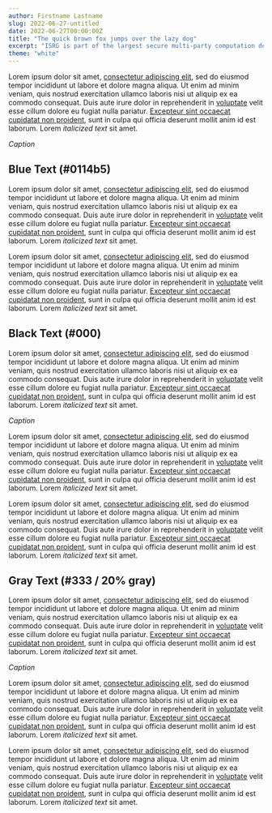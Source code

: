 ```yaml
---
author: Firstname Lastname
slug: 2022-06-27-untitled
date: 2022-06-27T00:00:00Z
title: "The quick brown fox jumps over the lazy dog"
excerpt: "ISRG is part of the largest secure multi-party computation deployments. We’re sharing some lessons learned while building and running this system."
theme: "white"
---
```



<div class="force-blue">

Lorem ipsum dolor sit amet, [consectetur adipiscing elit](#), sed do eiusmod tempor incididunt ut labore et dolore magna aliqua. Ut enim ad minim veniam, quis nostrud exercitation ullamco laboris nisi ut aliquip ex ea commodo consequat. Duis aute irure dolor in reprehenderit in [voluptate](#) velit esse cillum dolore eu fugiat nulla pariatur. [Excepteur sint occaecat cupidatat non proident](#), sunt in culpa qui officia deserunt mollit anim id est laborum. Lorem *italicized text* sit amet.

*Caption*

Blue Text (#0114b5)
----------

Lorem ipsum dolor sit amet, [consectetur adipiscing elit](#), sed do eiusmod tempor incididunt ut labore et dolore magna aliqua. Ut enim ad minim veniam, quis nostrud exercitation ullamco laboris nisi ut aliquip ex ea commodo consequat. Duis aute irure dolor in reprehenderit in [voluptate](#) velit esse cillum dolore eu fugiat nulla pariatur. [Excepteur sint occaecat cupidatat non proident](#), sunt in culpa qui officia deserunt mollit anim id est laborum. Lorem *italicized text* sit amet.

Lorem ipsum dolor sit amet, [consectetur adipiscing elit](#), sed do eiusmod tempor incididunt ut labore et dolore magna aliqua. Ut enim ad minim veniam, quis nostrud exercitation ullamco laboris nisi ut aliquip ex ea commodo consequat. Duis aute irure dolor in reprehenderit in [voluptate](#) velit esse cillum dolore eu fugiat nulla pariatur. [Excepteur sint occaecat cupidatat non proident](#), sunt in culpa qui officia deserunt mollit anim id est laborum. Lorem *italicized text* sit amet.

</div>
<div class="force-black">

Black Text (#000)
----------

Lorem ipsum dolor sit amet, [consectetur adipiscing elit](#), sed do eiusmod tempor incididunt ut labore et dolore magna aliqua. Ut enim ad minim veniam, quis nostrud exercitation ullamco laboris nisi ut aliquip ex ea commodo consequat. Duis aute irure dolor in reprehenderit in [voluptate](#) velit esse cillum dolore eu fugiat nulla pariatur. [Excepteur sint occaecat cupidatat non proident](#), sunt in culpa qui officia deserunt mollit anim id est laborum. Lorem *italicized text* sit amet.

*Caption*

Lorem ipsum dolor sit amet, [consectetur adipiscing elit](#), sed do eiusmod tempor incididunt ut labore et dolore magna aliqua. Ut enim ad minim veniam, quis nostrud exercitation ullamco laboris nisi ut aliquip ex ea commodo consequat. Duis aute irure dolor in reprehenderit in [voluptate](#) velit esse cillum dolore eu fugiat nulla pariatur. [Excepteur sint occaecat cupidatat non proident](#), sunt in culpa qui officia deserunt mollit anim id est laborum. Lorem *italicized text* sit amet.

Lorem ipsum dolor sit amet, [consectetur adipiscing elit](#), sed do eiusmod tempor incididunt ut labore et dolore magna aliqua. Ut enim ad minim veniam, quis nostrud exercitation ullamco laboris nisi ut aliquip ex ea commodo consequat. Duis aute irure dolor in reprehenderit in [voluptate](#) velit esse cillum dolore eu fugiat nulla pariatur. [Excepteur sint occaecat cupidatat non proident](#), sunt in culpa qui officia deserunt mollit anim id est laborum. Lorem *italicized text* sit amet.

</div>
<div class="force-gray">

Gray Text (#333 / 20% gray)
----------

Lorem ipsum dolor sit amet, [consectetur adipiscing elit](#), sed do eiusmod tempor incididunt ut labore et dolore magna aliqua. Ut enim ad minim veniam, quis nostrud exercitation ullamco laboris nisi ut aliquip ex ea commodo consequat. Duis aute irure dolor in reprehenderit in [voluptate](#) velit esse cillum dolore eu fugiat nulla pariatur. [Excepteur sint occaecat cupidatat non proident](#), sunt in culpa qui officia deserunt mollit anim id est laborum. Lorem *italicized text* sit amet.

*Caption*

Lorem ipsum dolor sit amet, [consectetur adipiscing elit](#), sed do eiusmod tempor incididunt ut labore et dolore magna aliqua. Ut enim ad minim veniam, quis nostrud exercitation ullamco laboris nisi ut aliquip ex ea commodo consequat. Duis aute irure dolor in reprehenderit in [voluptate](#) velit esse cillum dolore eu fugiat nulla pariatur. [Excepteur sint occaecat cupidatat non proident](#), sunt in culpa qui officia deserunt mollit anim id est laborum. Lorem *italicized text* sit amet.

Lorem ipsum dolor sit amet, [consectetur adipiscing elit](#), sed do eiusmod tempor incididunt ut labore et dolore magna aliqua. Ut enim ad minim veniam, quis nostrud exercitation ullamco laboris nisi ut aliquip ex ea commodo consequat. Duis aute irure dolor in reprehenderit in [voluptate](#) velit esse cillum dolore eu fugiat nulla pariatur. [Excepteur sint occaecat cupidatat non proident](#), sunt in culpa qui officia deserunt mollit anim id est laborum. Lorem *italicized text* sit amet.

</div>
